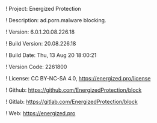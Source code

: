 ! Project: Energized Protection

! Description: ad.porn.malware blocking.

! Version: 6.0.1.20.08.226.18

! Build Version: 20.08.226.18

! Build Date: Thu, 13 Aug 20 18:00:21

! Version Code: 2261800

! License: CC BY-NC-SA 4.0, https://energized.pro/license

! Github: https://github.com/EnergizedProtection/block

! Gitlab: https://gitlab.com/EnergizedProtection/block


! Web: https://energized.pro
